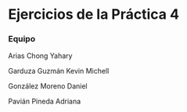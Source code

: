 Ejercicios de la Práctica 4
===========

### Equipo


Arias Chong Yahary

Garduza Guzmán Kevin Michell

González Moreno Daniel

Pavián Pineda Adriana